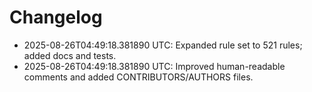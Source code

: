 # Changelog

- 2025-08-26T04:49:18.381890 UTC: Expanded rule set to 521 rules; added docs and tests.
- 2025-08-26T04:49:18.381890 UTC: Improved human-readable comments and added CONTRIBUTORS/AUTHORS files.
